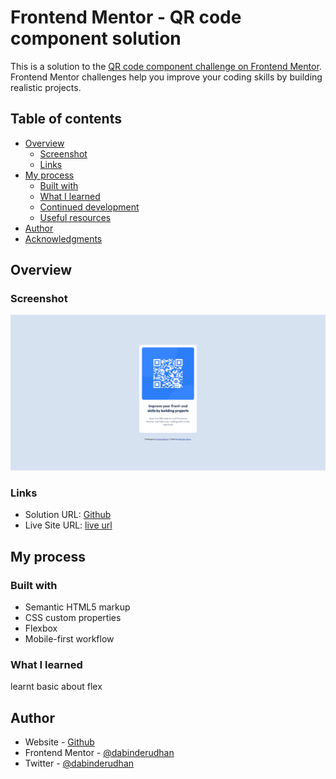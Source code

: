 # Frontend Mentor - QR code component solution

This is a solution to the [QR code component challenge on Frontend Mentor](https://www.frontendmentor.io/challenges/qr-code-component-iux_sIO_H). Frontend Mentor challenges help you improve your coding skills by building realistic projects.

## Table of contents

- [Overview](#overview)
  - [Screenshot](#screenshot)
  - [Links](#links)
- [My process](#my-process)
  - [Built with](#built-with)
  - [What I learned](#what-i-learned)
  - [Continued development](#continued-development)
  - [Useful resources](#useful-resources)
- [Author](#author)
- [Acknowledgments](#acknowledgments)

## Overview

### Screenshot

![screenshot](./Screenshot.png)

### Links

- Solution URL: [Github](https://github.com/dabinderudhan/QR-code-component-solution)
- Live Site URL: [live url](https://dabinderudhan.github.io/QR-code-component-solution/)

## My process

### Built with

- Semantic HTML5 markup
- CSS custom properties
- Flexbox
- Mobile-first workflow

### What I learned

learnt basic about flex

## Author

- Website - [Github](https://github.com/dabinderudhan)
- Frontend Mentor - [@dabinderudhan](https://www.frontendmentor.io/profile/dabinderudhan)
- Twitter - [@dabinderudhan](https://twitter.com/dabinderudhan)
